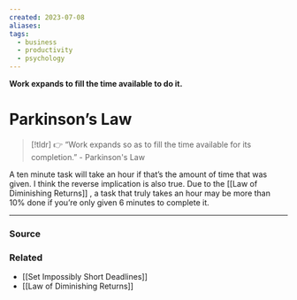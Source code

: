 ```yaml
---
created: 2023-07-08
aliases: 
tags:
  - business
  - productivity
  - psychology
---
```

**Work expands to fill the time available to do it.**

# Parkinson’s Law

> [!tldr] 👉 “Work expands so as to fill the time available for its completion.” - Parkinson's Law

A ten minute task will take an hour if that’s the amount of time that was given. I think the reverse implication is also true. Due to the [[Law of Diminishing Returns]] , a task that truly takes an hour may be more than 10% done if you’re only given 6 minutes to complete it. 

---

### Source

### Related
- [[Set Impossibly Short Deadlines]]
- [[Law of Diminishing Returns]]